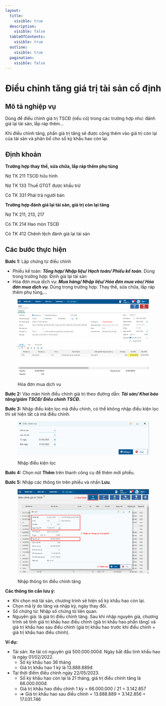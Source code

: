 ```yaml
---
layout:
  title:
    visible: true
  description:
    visible: false
  tableOfContents:
    visible: true
  outline:
    visible: true
  pagination:
    visible: false
---
```


# Điều chỉnh tăng giá trị tài sản cố định

## Mô tả nghiệp vụ

Dùng để điều chỉnh giá trị TSCĐ (nếu có) trong các trường hợp như: đánh giá lại tài sản, lắp ráp thêm...

Khi điều chỉnh tăng, phần giá trị tăng sẽ được cộng thêm vào giá trị còn lại của tài sản và phân bổ cho số kỳ khấu hao còn lại.

## Định khoản

**Trường hợp thay thế, sửa chữa, lắp ráp thêm phụ tùng**

Nợ TK 211 TSCĐ hữu hình

Nợ TK 133 Thuế GTGT được khấu trừ

Có TK 331 Phải trả người bán

**Trường hợp đánh giá lại tài sản, giá trị còn lại tăng**

Nợ TK 211, 213, 217&#x20;

Có TK 214 Hao mòn TSCĐ

Có TK 412 Chênh lệch đánh giá lại tài sản

## Các bước thực hiện

**Bước 1:** Lập chứng từ điều chỉnh&#x20;

* Phiếu kế toán: _**Tổng hợp/ Nhập liệu/ Hạch toán/ Phiếu kế toán**_. Dùng trong trường hợp: Định giá lại tài sản
* Hóa đơn mua dịch vụ: _**Mua hàng/ Nhập liệu/ Hóa đơn mua vào/ Hóa đơn mua dịch vụ**_. Dùng trong trường hợp: Thay thế, sửa chữa, lắp ráp thêm phụ tùng,...

<figure><img src="../../.gitbook/assets/image (130).png" alt=""><figcaption><p>Hóa đơn mua dịch vụ</p></figcaption></figure>

**Bước 2:** Vào màn hình điều chỉnh giá trị theo đường dẫn: _**Tài sản/ Khai báo tăng/giảm TSCĐ/ Điều chỉnh TSCĐ.**_

**Bước 3:** Nhập điều kiện lọc mã điều chỉnh, có thể không nhập điều kiện lọc thì sẽ hiện tất cả mã điều chỉnh.

<figure><img src="../../.gitbook/assets/điều chỉnh giá trị TSCĐ 02.png" alt=""><figcaption><p>Nhập điều kiện lọc</p></figcaption></figure>

**Bước 4:** Chọn nút **Thêm** trên thanh công cụ để thêm mới phiếu.

**Bước 5:** Nhập các thông tin trên phiếu và nhấn **Lưu**.

<figure><img src="../../.gitbook/assets/điều chỉnh giá trị TSCĐ 03.png" alt=""><figcaption><p>Nhập thông tin điều chỉnh tăng</p></figcaption></figure>

**Các thông tin cần lưu ý:**

* Khi chọn mã tài sản, chương trình sẽ hiện số kỳ khấu hao còn lại.
* Chọn mã lý do tăng và nhập kỳ, ngày thay đổi.
* Số chứng từ: Nhập số chứng từ liên quan.
* Nguyên giá: là giá trị điều chỉnh tăng. Sau khi nhập nguyên giá, chương trình sẽ tính giá trị khấu hao điều chỉnh (giá trị khấu hao phần tăng) và giá trị khấu hao sau điều chỉnh (giá trị khấu hao trước khi điều chỉnh + giá trị khấu hao điều chỉnh).

**Ví dụ:**

* Tài sản: Xe tải có nguyên giá 500.000.000đ. Ngày bắt đầu tính khấu hao là ngày 01/02/2022.
  * Số kỳ khấu hao 36 tháng
  * Giá trị khấu hao 1 kỳ là 13.888.889đ.&#x20;
* Tại thời điểm điều chỉnh ngày 22/05/2023.
  * Số kỳ khấu hao còn lại là 21 tháng, giá trị điều chỉnh tăng là 66.000.000đ.
  * Giá trị khấu hao điều chỉnh 1 kỳ = 66.000.000 / 21 = 3.142.857
  * \=> Giá trị khấu hao sau điều chỉnh = 13.888.889 + 3.142.856 = 17.031.746
